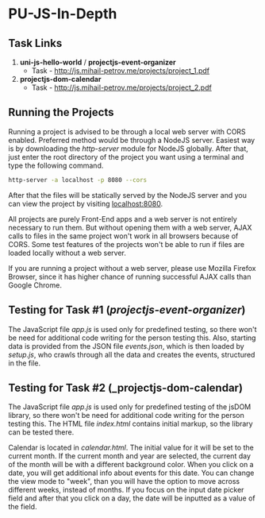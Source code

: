 # PU-JS-In-Depth

## Task Links

1. __uni-js-hello-world__ / __projectjs-event-organizer__
    * Task - http://js.mihail-petrov.me/projects/project_1.pdf
1. __projectjs-dom-calendar__
    * Task - http://js.mihail-petrov.me/projects/project_2.pdf
## Running the Projects

Running a project is advised to be through a local web server with CORS enabled. Preferred method would be through a
NodeJS server. Easiest way is by downloading the _http-server_ module for NodeJS globally. After that, just enter the
root directory of the project you want using a terminal and type the following command.
````bash
http-server -a localhost -p 8080 --cors
````
After that the files will be statically served by the NodeJS server and you can view the project by visiting 
[localhost:8080](http://localhost.8080).

All projects are purely Front-End apps and a web server is not entirely necessary to run them. But without opening them
with a web server, AJAX calls to files in the same project won't work in all browsers because of CORS. Some test 
features of the projects won't be able to run if files are loaded locally without a web server.

If you are running a project without a web server, please use Mozilla Firefox Browser, since it has higher chance of
running successful AJAX calls than Google Chrome.

## Testing for Task #1 (_projectjs-event-organizer_)

The JavaScript file _app.js_ is used only for predefined testing, so there won't be need for additional code writing for 
the person testing this. Also, starting data is provided from the JSON file _events.json_, which is then loaded by
_setup.js_, who crawls through all the data and creates the events, structured in the file.

## Testing for Task #2 (_projectjs-dom-calendar)

The JavaScript file _app.js_ is used only for predefined testing of the jsDOM library, so there won't be need for 
additional code writing for the person testing this. The HTML file _index.html_ contains initial markup, so the library
can be tested there.

Calendar is located in _calendar.html_. The initial value for it will be set to the current month. If the current month
and year are selected, the current day of the month will be with a different background color. When you click on a date,
you will get additional info about events for this date. You can change the view mode to "week", than you will have the
option to move across different weeks, instead of months. If you focus on the input date picker field and after that you
click on a day, the date will be inputted as a value of the field.

